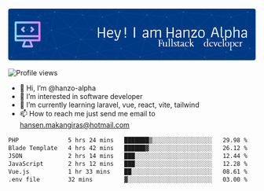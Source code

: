 ![Header](./github-header-image.png)

![Profile views](https://gpvc.arturio.dev/hanzo-alpha)

- 👋 Hi, I’m @hanzo-alpha
- 👀 I’m interested in software developer
- 🌱 I’m currently learning laravel, vue, react, vite, tailwind
- 📫 How to reach me just send me email to hansen.makangiras@hotmail.com 

<!---
hanzo-alpha/hanzo-alpha is a ✨ special ✨ repository because its `README.md` (this file) appears on your GitHub profile.
You can click the Preview link to take a look at your changes.
--->

<!--START_SECTION:waka-->

```text
PHP              5 hrs 24 mins   ███████▒░░░░░░░░░░░░░░░░░   29.98 %
Blade Template   4 hrs 42 mins   ██████▓░░░░░░░░░░░░░░░░░░   26.12 %
JSON             2 hrs 14 mins   ███░░░░░░░░░░░░░░░░░░░░░░   12.44 %
JavaScript       2 hrs 12 mins   ███░░░░░░░░░░░░░░░░░░░░░░   12.28 %
Vue.js           1 hr 33 mins    ██░░░░░░░░░░░░░░░░░░░░░░░   08.61 %
.env file        32 mins         ▓░░░░░░░░░░░░░░░░░░░░░░░░   03.00 %
```

<!--END_SECTION:waka-->
